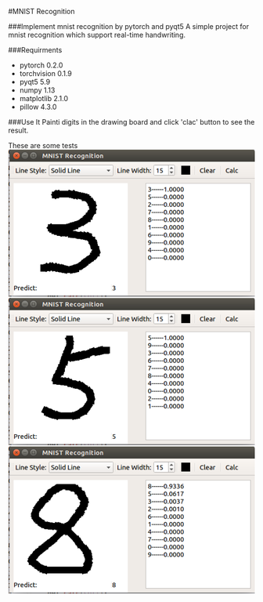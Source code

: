 #MNIST Recognition

###Implement mnist recognition by pytorch and pyqt5
A simple project for mnist recognition which support real-time handwriting.

###Requirments
* pytorch  0.2.0
* torchvision 0.1.9
* pyqt5 5.9
* numpy 1.13
* matplotlib  2.1.0
* pillow 4.3.0


###Use It
Painti digits in the drawing board and click 'clac' button to see the result.

These are some tests
![3.png](images/test3.png)
![5.png](images/test5.png)
![8.png](images/test8.png)


